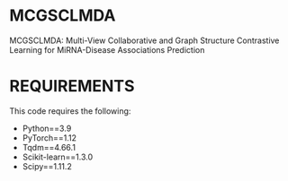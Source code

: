 # MCGSCLMDA
MCGSCLMDA: Multi-View Collaborative and Graph Structure Contrastive Learning for MiRNA-Disease Associations Prediction
# REQUIREMENTS
This code requires the following:

* Python==3.9
* PyTorch==1.12
* Tqdm==4.66.1
* Scikit-learn==1.3.0
* Scipy==1.11.2
